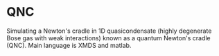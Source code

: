 # QNC
Simulating a Newton's cradle in 1D quasicondensate (highly degenerate Bose gas with weak interactions) known as a quantum Newton's cradle (QNC). Main language is XMDS and matlab.
